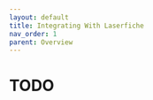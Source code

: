 ```yaml
---
layout: default
title: Integrating With Laserfiche
nav_order: 1
parent: Overview
---
```

<!--Copyright (c) Laserfiche.
See LICENSE and LICENSE-CODE in the project root for license information.-->

# TODO